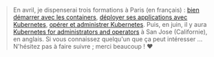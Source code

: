> En avril, je dispenserai trois formations à Paris (en français) :
> [bien démarrer avec les containers](https://enix.io/fr/services/formation/bien-demarrer-avec-les-conteneurs/),
> [déployer ses applications avec Kubernetes](https://enix.io/fr/services/formation/deployer-ses-applications-avec-kubernetes/),
> [opérer et administrer Kubernetes](https://enix.io/fr/services/formation/operer-et-administrer-kubernetes/).
> Puis, en juin, il y aura
> [Kubernetes for administrators and operators](https://conferences.oreilly.com/velocity/vl-ca/public/schedule/detail/75313)
> à San Jose (Californie), en anglais.
> Si vous connaissez quelqu'un
> que ça peut intéresser ... N'hésitez pas à faire suivre ;
> merci beaucoup ! ♥ 
